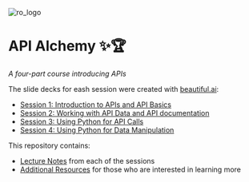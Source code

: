 ![ro_logo](https://github.com/rogers-obrien-rad/general-template/blob/main/images/ro_logo.png)

# API Alchemy ✨🏆
_A four-part course introducing APIs_

The slide decks for eash session were created with [beautiful.ai](https://www.beautiful.ai/):
* [Session 1: Introduction to APIs and API Basics](https://www.beautiful.ai/player/-Ng-J04Xws1Z2Zo-Td0n)
* [Session 2: Working with API Data and API documentation](https://www.beautiful.ai/player/-Ng-J5phvrsJ851VzCJ1)
* [Session 3: Using Python for API Calls](https://www.beautiful.ai/player/-Ng-J98cO6aNII3om7oo)
* [Session 4: Using Python for Data Manipulation](https://www.beautiful.ai/-NhWloQd-e4pOq9_WgyF)

This repository contains:
* [Lecture Notes](https://github.com/rogers-obrien-rad/api-alchemy/tree/main/documents) from each of the sessions
* [Additional Resources](https://github.com/rogers-obrien-rad/api-alchemy/tree/main/references) for those who are interested in learning more
